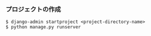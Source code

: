 ### プロジェクトの作成

```
$ django-admin startproject <project-directory-name>
$ python manage.py runserver
```
